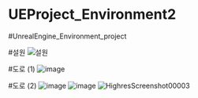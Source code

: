 # UEProject_Environment2
#UnrealEngine_Environment_project


#설원
![설원](https://user-images.githubusercontent.com/93897045/184613723-6a308767-c667-44a4-b17b-5dacb957cb6d.png)

#도로 (1)
![image](https://user-images.githubusercontent.com/93897045/184850595-48d61bdc-59af-499a-946f-8a2cb3b66359.png)

#도로 (2)
![image](https://user-images.githubusercontent.com/93897045/185347374-ddec60d7-1f45-4674-b0a9-7db7aff57bbd.png)
![image](https://user-images.githubusercontent.com/93897045/185347453-e66dc1ff-ff92-4434-9ba4-73c08def16c6.png)
![HighresScreenshot00003](https://user-images.githubusercontent.com/93897045/186709704-ca973e36-efdf-460d-acf0-ac6e8afa6016.png)
